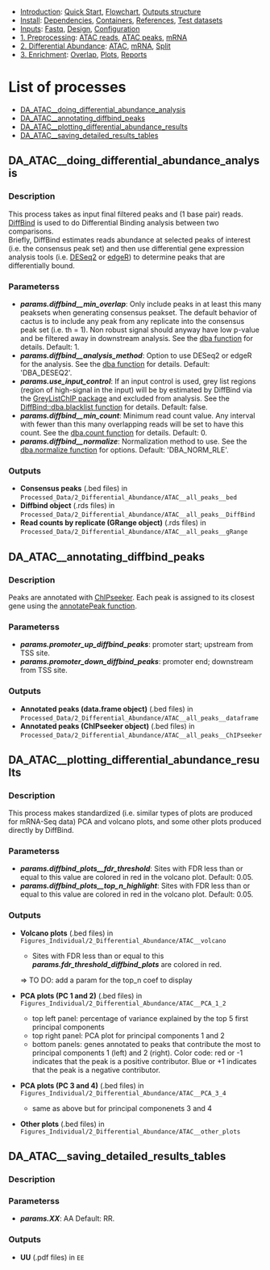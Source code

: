 

* [Introduction](/README.md): [Quick Start](/docs/1_Intro/Quick_start.md), [Flowchart](/docs/1_Intro/Flowchart.md), [Outputs structure](/docs/1_Intro/Outputs_structure.md)
* [Install](/docs/2_Install/2_Install.md): [Dependencies](/docs/2_Install/Dependencies.md), [Containers](/docs/2_Install/Containers.md), [References](/docs/2_Install/References.md), [Test datasets](/docs/2_Install/Test_datasets.md)
* [Inputs](/docs/3_Inputs/3_Inputs.md): [Fastq](/docs/3_Inputs/Fastq.md), [Design](/docs/3_Inputs/Design.md), [Configuration](/docs/3_Inputs/Configuration.md)
* [1. Preprocessing](/docs/4_Prepro/4_Prepro.md): [ATAC reads](/docs/4_Prepro/ATAC_reads.md), [ATAC peaks](/docs/4_Prepro/ATAC_peaks.md), [mRNA](/docs/4_Prepro/mRNA.md)
* [2. Differential Abundance](/docs/5_DA/5_DA.md): [ATAC](/docs/5_DA/DA_ATAC.md), [mRNA](/docs/5_DA/DA_mRNA.md), [Split](/docs/5_DA/Split.md)
* [3. Enrichment](/docs/6_Enrich/6_Enrich.md): [Overlap](/docs/6_Enrich/Overlap.md), [Plots](/docs/6_Enrich/Plots.md), [Reports](/docs/6_Enrich/Reports.md)

[](END_OF_MENU)


# List of processes

  - [DA_ATAC__doing_differential_abundance_analysis](#DA_ATAC__doing_differential_abundance_analysis)
  - [DA_ATAC__annotating_diffbind_peaks](#DA_ATAC__annotating_diffbind_peaks)
  - [DA_ATAC__plotting_differential_abundance_results](#DA_ATAC__plotting_differential_abundance_results)
  - [DA_ATAC__saving_detailed_results_tables](#DA_ATAC__saving_detailed_results_tables)


## DA_ATAC__doing_differential_abundance_analysis

### Description
This process takes as input final filtered peaks and (1 base pair) reads.  
[DiffBind](https://doi.org/10.1038/nature10730) is used to do Differential Binding analysis between two comparisons.  
Briefly, DiffBind estimates reads abundance at selected peaks of interest (i.e. the consensus peak set) and then use differential gene expression analysis tools (i.e. [DESeq2](https://doi.org/10.1186/s13059-014-0550-8) or [edgeR](https://doi.org/10.1093/bioinformatics/btp616)) to determine peaks that are differentially bound. 


### Parameterss
- **_params.diffbind__min_overlap_**: Only include peaks in at least this many peaksets when generating consensus peakset. The default behavior of cactus is to include any peak from any replicate into the consensus peak set (i.e. th = 1). Non robust signal should anyway have low p-value and be filtered away in downstream analysis. See the [dba function](https://rdrr.io/bioc/DiffBind/man/dba.html) for details. Default: 1.
- **_params.diffbind__analysis_method_**: Option to use DESeq2 or edgeR for the analysis. See the [dba function](https://rdrr.io/bioc/DiffBind/man/dba.html) for details. Default: 'DBA_DESEQ2'.
- **_params.use_input_control_**: If an input control is used, grey list regions (region of high-signal in the input) will be by estimated by DiffBind via the [GreyListChIP package](10.18129/B9.bioc.GreyListChIP) and excluded from analysis. See the [DiffBind::dba.blacklist function](https://rdrr.io/bioc/DiffBind/man/dba.blacklist.html) for details. Default: false.
- **_params.diffbind__min_count_**: Minimum read count value. Any interval with fewer than this many overlapping reads will be set to have this count. See the [dba.count function](https://rdrr.io/bioc/DiffBind/man/dba.count.html) for details. Default: 0.
- **_params.diffbind__normalize_**: Normalization method to use. See the [dba.normalize function](https://rdrr.io/bioc/DiffBind/man/dba.normalize.html) for options. Default: 'DBA_NORM_RLE'.

### Outputs
- **Consensus peaks** (.bed files) in `Processed_Data/2_Differential_Abundance/ATAC__all_peaks__bed`
- **Diffbind object** (.rds files) in `Processed_Data/2_Differential_Abundance/ATAC__all_peaks__DiffBind`
- **Read counts by replicate (GRange object)** (.rds files) in `Processed_Data/2_Differential_Abundance/ATAC__all_peaks__gRange`


## DA_ATAC__annotating_diffbind_peaks

### Description
Peaks are annotated with [ChIPseeker](http://dx.doi.org/10.1093/bioinformatics/btv145). Each peak is assigned to its closest gene using the [annotatePeak function](https://github.com/YuLab-SMU/ChIPseeker/blob/master/R/annotatePeak.R).

### Parameterss
- **_params.promoter_up_diffbind_peaks_**: promoter start; upstream from TSS site.
- **_params.promoter_down_diffbind_peaks_**: promoter end; downstream from TSS site.

### Outputs
- **Annotated peaks (data.frame object)** (.bed files) in `Processed_Data/2_Differential_Abundance/ATAC__all_peaks__dataframe`
- **Annotated peaks (ChIPseeker object)** (.bed files) in `Processed_Data/2_Differential_Abundance/ATAC__all_peaks__ChIPseeker`


## DA_ATAC__plotting_differential_abundance_results

### Description
This process makes standardized (i.e. similar types of plots are produced for mRNA-Seq data) PCA and volcano plots, and some other plots produced directly by DiffBind. 

### Parameterss
- **_params.diffbind_plots__fdr_threshold_**: Sites with FDR less than or equal to this value are colored in red in the volcano plot. Default: 0.05.
- **_params.diffbind_plots__top_n_highlight_**: Sites with FDR less than or equal to this value are colored in red in the volcano plot. Default: 0.05.

### Outputs
- **Volcano plots** (.bed files) in `Figures_Individual/2_Differential_Abundance/ATAC__volcano`
  - Sites with FDR less than or equal to this **_params.fdr_threshold_diffbind_plots_** are colored in red.

   => TO DO: add a param for the top_n coef to display
- **PCA plots (PC 1 and 2)** (.bed files) in `Figures_Individual/2_Differential_Abundance/ATAC__PCA_1_2`
  - top left panel: percentage of variance explained by the top 5 first principal components
  - top right panel: PCA plot for principal components 1 and 2
  - bottom panels: genes annotated to peaks that contribute the most to principal components 1 (left) and 2 (right). Color code: red or -1 indicates that the peak is a positive contributor. Blue or +1 indicates that the peak is a negative contributor. 
- **PCA plots (PC 3 and 4)** (.bed files) in `Figures_Individual/2_Differential_Abundance/ATAC__PCA_3_4`
  - same as above but for principal componenets 3 and 4
- **Other plots** (.bed files) in `Figures_Individual/2_Differential_Abundance/ATAC__other_plots`


## DA_ATAC__saving_detailed_results_tables

### Description

### Parameterss
- **_params.XX_**: AA Default: RR.

### Outputs
- **UU** (.pdf files) in `EE`


